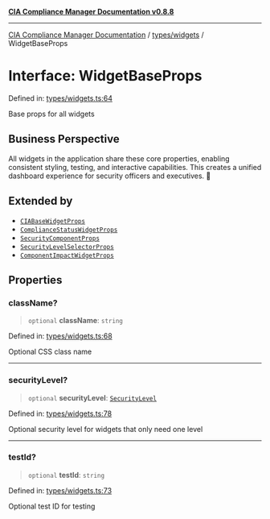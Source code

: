 [**CIA Compliance Manager Documentation v0.8.8**](../../../README.md)

***

[CIA Compliance Manager Documentation](../../../modules.md) / [types/widgets](../README.md) / WidgetBaseProps

# Interface: WidgetBaseProps

Defined in: [types/widgets.ts:64](https://github.com/Hack23/cia-compliance-manager/blob/283c1f3ddf6c7084b20c21176cda3bc5166ffcb9/src/types/widgets.ts#L64)

Base props for all widgets

## Business Perspective

All widgets in the application share these core properties, enabling
consistent styling, testing, and interactive capabilities. This creates
a unified dashboard experience for security officers and executives. 🎨

## Extended by

- [`CIABaseWidgetProps`](CIABaseWidgetProps.md)
- [`ComplianceStatusWidgetProps`](ComplianceStatusWidgetProps.md)
- [`SecurityComponentProps`](SecurityComponentProps.md)
- [`SecurityLevelSelectorProps`](SecurityLevelSelectorProps.md)
- [`ComponentImpactWidgetProps`](ComponentImpactWidgetProps.md)

## Properties

### className?

> `optional` **className**: `string`

Defined in: [types/widgets.ts:68](https://github.com/Hack23/cia-compliance-manager/blob/283c1f3ddf6c7084b20c21176cda3bc5166ffcb9/src/types/widgets.ts#L68)

Optional CSS class name

***

### securityLevel?

> `optional` **securityLevel**: [`SecurityLevel`](../../cia/type-aliases/SecurityLevel.md)

Defined in: [types/widgets.ts:78](https://github.com/Hack23/cia-compliance-manager/blob/283c1f3ddf6c7084b20c21176cda3bc5166ffcb9/src/types/widgets.ts#L78)

Optional security level for widgets that only need one level

***

### testId?

> `optional` **testId**: `string`

Defined in: [types/widgets.ts:73](https://github.com/Hack23/cia-compliance-manager/blob/283c1f3ddf6c7084b20c21176cda3bc5166ffcb9/src/types/widgets.ts#L73)

Optional test ID for testing
